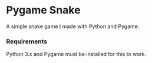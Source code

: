# Pygame Snake
A simple snake game I made with Python and Pygame.

### Requirements
Python 3.x and Pygame must be installed for this to work.